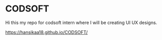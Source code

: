 # CODSOFT
Hi this my repo for codsoft intern where I will be creating UI UX designs.

https://hansikaa18.github.io/CODSOFT/
